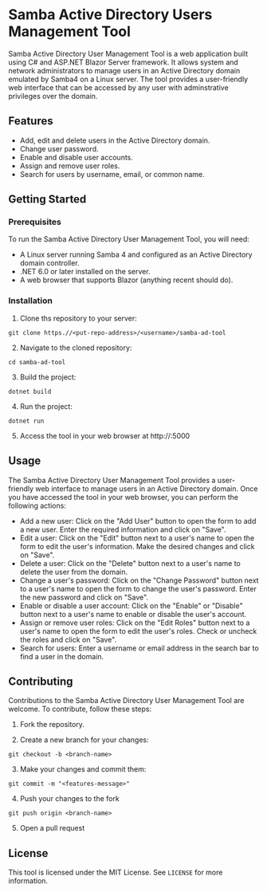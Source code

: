 # Samba Active Directory Users Management Tool

Samba Active Directory User Management Tool is a web application built using C# and ASP.NET Blazor Server framework. It allows system and network administrators to manage users in an Active Directory domain emulated by Samba4 on a Linux server. The tool provides a user-friendly web interface that can be accessed by any user with adminstrative privileges over the domain.

## Features

- Add, edit and delete users in the Active Directory domain.
- Change user password.
- Enable and disable user accounts.
- Assign and remove user roles.
- Search for users by username, email, or common name.

## Getting Started

### Prerequisites

To run the Samba Active Directory User Management Tool, you will need:
- A Linux server running Samba 4 and configured as an Active Directory domain controller.
- .NET 6.0 or later installed on the server.
- A web browser that supports Blazor (anything recent should do).

### Installation

1. Clone ths repository to your server:
```
git clone https.//<put-repo-address>/<username>/samba-ad-tool
```

2. Navigate to the cloned repository:
```
cd samba-ad-tool
```

3. Build the project:
```
dotnet build
```

4. Run the project:
```
dotnet run
```

5. Access the tool in your web browser at http://<server-address>:5000

## Usage
The Samba Active Directory User Management Tool provides a user-friendly web interface to manage users in an Active Directory domain. Once you have accessed the tool in your web browser, you can perform the following actions:

- Add a new user: Click on the "Add User" button to open the form to add a new user. Enter the required information and click on "Save".
- Edit a user: Click on the "Edit" button next to a user's name to open the form to edit the user's information. Make the desired changes and click on "Save".
- Delete a user: Click on the "Delete" button next to a user's name to delete the user from the domain.
- Change a user's password: Click on the "Change Password" button next to a user's name to open the form to change the user's password. Enter the new password and click on "Save".
- Enable or disable a user account: Click on the "Enable" or "Disable" button next to a user's name to enable or disable the user's account.
- Assign or remove user roles: Click on the "Edit Roles" button next to a user's name to open the form to edit the user's roles. Check or uncheck the roles and click on "Save".
- Search for users: Enter a username or email address in the search bar to find a user in the domain.

## Contributing
Contributions to the Samba Active Directory User Management Tool are welcome. To contribute, follow these steps:

1. Fork the repository.

2. Create a new branch for your changes:
```
git checkout -b <branch-name>
```
3. Make your changes and commit them:
```
git commit -m "<features-message>"
```

4. Push your changes to the fork
```
git push origin <branch-name>
```

5. Open a pull request

## License
This tool is licensed under the MIT License. See `LICENSE` for more information.

